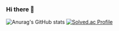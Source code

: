 ### Hi there 👋

<!--
**kwonssshyeon/kwonssshyeon** is a ✨ _special_ ✨ repository because its `README.md` (this file) appears on your GitHub profile.

Here are some ideas to get you started:

- 🔭 I’m currently working on ...
- 🌱 I’m currently learning ...
- 👯 I’m looking to collaborate on ...
- 🤔 I’m looking for help with ...
- 💬 Ask me about ...
- 📫 How to reach me: ...
- 😄 Pronouns: ...
- ⚡ Fun fact: ...
-->
![Anurag's GitHub stats](https://github-readme-stats.vercel.app/api?username=kwonssshyeon&&show_icons=true&theme=merko)
[![Solved.ac Profile](http://mazassumnida.wtf/api/v2/generate_badge?boj=kwonsh4767)](https://solved.ac/kwonsh4767/)

